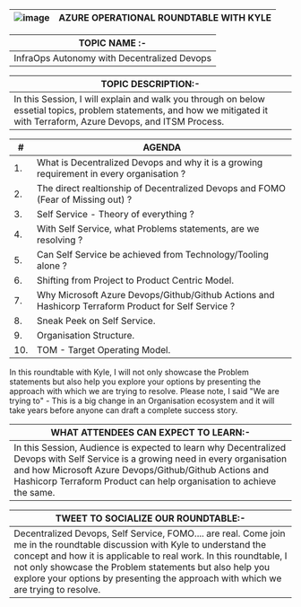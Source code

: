 
| ![image](https://github.com/arindam0310018/Azure-Operational-Round-Table__InfraOps-Autonomy-with-Decentralized-Devops/assets/29681063/3b0c1c2d-02e2-4ca6-9c0c-90c2ed27cfe4) | AZURE OPERATIONAL ROUNDTABLE WITH KYLE |
| --------- | --------- |

| __TOPIC NAME :-__ |
| --------- |
| InfraOps Autonomy with Decentralized Devops |

| __TOPIC DESCRIPTION:-__ |
| --------- |
| In this Session, I will explain and walk you through on below essetial topics, problem statements, and how we mitigated it with Terraform, Azure Devops, and ITSM Process. |

| __#__ | __AGENDA__ |
| --------- | --------- |
| 1. | What is Decentralized Devops and why it is a growing requirement in every organisation ? |
| 2. | The direct realtionship of Decentralized Devops and FOMO (Fear of Missing out) ? |
| 3. | Self Service - Theory of everything ? |
| 4. | With Self Service, what Problems statements, are we resolving ? |
| 5. | Can Self Service be achieved from Technology/Tooling alone ? |
| 6. | Shifting from Project to Product Centric Model. |
| 7. | Why Microsoft Azure Devops/Github/Github Actions and Hashicorp Terraform Product for Self Service ? |
| 8. | Sneak Peek on Self Service. |
| 9. | Organisation Structure. |
| 10. | TOM - Target Operating Model. |

In this roundtable with Kyle, I will not only showcase the Problem statements but also help you explore your options by presenting the approach with which we are trying to resolve. 
Please note, I said "We are trying to" - This is a big change in an Organisation ecosystem and it will take years before anyone can draft a complete success story.

| __WHAT ATTENDEES CAN EXPECT TO LEARN:-__ |
| --------- |
| In this Session, Audience is expected to learn why Decentralized Devops with Self Service is a growing need in every organisation and how Microsoft Azure Devops/Github/Github Actions and Hashicorp Terraform Product can help organisation to achieve the same. |

| __TWEET TO SOCIALIZE OUR ROUNDTABLE:-__ |
| --------- |
| Decentralized Devops, Self Service, FOMO.... are real. Come join me in the roundtable discussion with Kyle to understand the concept and how it is applicable to real work. In this roundtable, I not only showcase the Problem statements but also help you explore your options by presenting the approach with which we are trying to resolve. |





